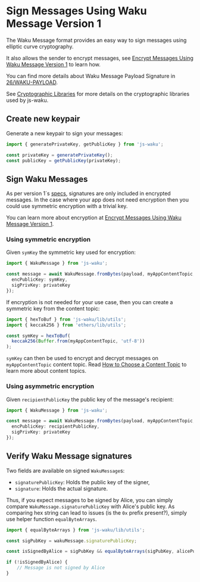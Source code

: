 # Sign Messages Using Waku Message Version 1

The Waku Message format provides an easy way to sign messages using elliptic curve cryptography.

It also allows the sender to encrypt messages,
see [Encrypt Messages Using Waku Message Version 1](./encrypt_messages_version_1.md) to learn how.

You can find more details about Waku Message Payload Signature in [26/WAKU-PAYLOAD](https://rfc.vac.dev/spec/26/).

See [Cryptographic Libraries](../crypto_libraries.md) for more details on the cryptographic libraries used by js-waku.

## Create new keypair

Generate a new keypair to sign your messages:

```ts
import { generatePrivateKey, getPublicKey } from 'js-waku';

const privateKey = generatePrivateKey();
const publicKey = getPublicKey(privateKey);
```

## Sign Waku Messages

As per version 1`s [specs](https://rfc.vac.dev/spec/26/), signatures are only included in encrypted messages.
In the case where your app does not need encryption then you could use symmetric encryption with a trivial key.

You can learn more about encryption at [Encrypt Messages Using Waku Message Version 1](./encrypt_messages_version_1.md).

### Using symmetric encryption

Given `symKey` the symmetric key used for encryption:

```ts
import { WakuMessage } from 'js-waku';

const message = await WakuMessage.fromBytes(payload, myAppContentTopic, {
  encPublicKey: symKey,
  sigPrivKey: privateKey
});
```

If encryption is not needed for your use case,
then you can create a symmetric key from the content topic:

```ts
import { hexToBuf } from 'js-waku/lib/utils';
import { keccak256 } from 'ethers/lib/utils';

const symKey = hexToBuf(
  keccak256(Buffer.from(myAppContentTopic, 'utf-8'))
);
```

`symKey` can then be used to encrypt and decrypt messages on `myAppContentTopic` content topic.
Read [How to Choose a Content Topic](./choose_content_topic.md) to learn more about content topics.

### Using asymmetric encryption

Given `recipientPublicKey` the public key of the message's recipient: 

```ts
import { WakuMessage } from 'js-waku';

const message = await WakuMessage.fromBytes(payload, myAppContentTopic, {
  encPublicKey: recipientPublicKey,
  sigPrivKey: privateKey
});
```

## Verify Waku Message signatures

Two fields are available on signed `WakuMessage`s:

- `signaturePublicKey`: Holds the public key of the signer,
- `signature`: Holds the actual signature.

Thus, if you expect messages to be signed by Alice,
you can simply compare `WakuMessage.signaturePublicKey` with Alice's public key.
As comparing hex string can lead to issues (is the `0x` prefix present?),
simply use helper function `equalByteArrays`.

```ts
import { equalByteArrays } from 'js-waku/lib/utils';

const sigPubKey = wakuMessage.signaturePublicKey;

const isSignedByAlice = sigPubKey && equalByteArrays(sigPubKey, alicePublicKey);

if (!isSignedByAlice) {
    // Message is not signed by Alice
}
```
